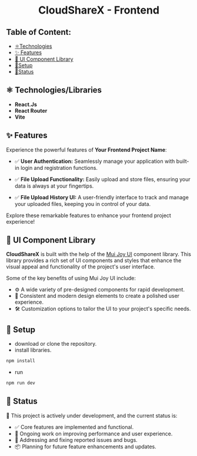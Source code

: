 <h1 align="center">CloudShareX - Frontend</h1>

## Table of Content:

- [⚛️Technologies](#technologies/libraries)
- [✨ Features](#features)
- [🎨 UI Component Library](#ui-component-library)
- [🔧Setup](#setup)
- [📶Status](#status)

## ⚛️ Technologies/Libraries

- **React.Js**
- **React Router**
- **Vite**

## ✨ Features

Experience the powerful features of **Your Frontend Project Name**:

- ✅ **User Authentication:** Seamlessly manage your application with built-in login and registration functions.

- ✅ **File Upload Functionality:** Easily upload and store files, ensuring your data is always at your fingertips.

- ✅ **File Upload History UI:** A user-friendly interface to track and manage your uploaded files, keeping you in control of your data.

Explore these remarkable features to enhance your frontend project experience!

## 🎨 UI Component Library

**CloudShareX** is built with the help of the [Mui Joy UI](https://github.com/muijoy/mui-joy) component library. This library provides a rich set of UI components and styles that enhance the visual appeal and functionality of the project's user interface.

Some of the key benefits of using Mui Joy UI include:

- ⚙️ A wide variety of pre-designed components for rapid development.
- 🎨 Consistent and modern design elements to create a polished user experience.
- 🛠️ Customization options to tailor the UI to your project's specific needs.

## 🔧 Setup

- download or clone the repository.
- install libraries.

```bash
npm install
```

- run

```bash
npm run dev
```

## 📶 Status

🚧 This project is actively under development, and the current status is:

- ✅ Core features are implemented and functional.
- 🔧 Ongoing work on improving performance and user experience.
- 🐞 Addressing and fixing reported issues and bugs.
- 📦 Planning for future feature enhancements and updates.
